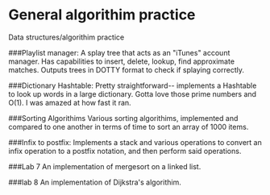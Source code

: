 # General algorithim practice
Data structures/algorithim practice

###Playlist manager:
A splay tree that acts as an "iTunes" account manager. Has capabilities to insert, delete, lookup, find approximate matches. Outputs trees in DOTTY format to check if splaying correctly.

###Dictionary Hashtable:
Pretty straightforward-- implements a Hashtable to look up words in a large dictionary. Gotta love those prime numbers and O(1). I was amazed at how fast it ran.

###Sorting Algorithims
Various sorting algorithims, implemented and compared to one another in terms of time to sort an array of 1000 items.

###Infix to postfix:
Implements a stack and various operations to convert an infix operation to a postfix notation, and then perform said operations.

###Lab 7
An implementation of mergesort on a linked list. 

###lab 8
An implementation of Dijkstra's algorithim.
